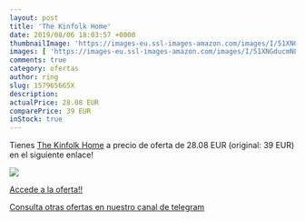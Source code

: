 ```yaml
---
layout: post
title: 'The Kinfolk Home'
date: 2019/08/06 18:03:57 +0000
thumbnailImage: 'https://images-eu.ssl-images-amazon.com/images/I/51XNGducmNL._SL200_.jpg'
images: [ 'https://images-eu.ssl-images-amazon.com/images/I/51XNGducmNL._SL200_.jpg' ]
comments: true
category: ofertas
author: ring
slug: 157965665X
description:
actualPrice: 28.08 EUR
comparePrice: 39 EUR
inStock: true
---
```


Tienes [The Kinfolk Home](https://www.amazon.com/dp/157965665X/?tag=redken08-20) a precio de oferta de 28.08 EUR (original: 39 EUR) en el siguiente enlace!

[![](https://images-eu.ssl-images-amazon.com/images/I/51XNGducmNL._SL200_.jpg)](https://www.amazon.com/dp/157965665X/?tag=redken08-20)

[Accede a la oferta!!](https://www.amazon.com/dp/157965665X/?tag=redken08-20)

[Consulta otras ofertas en nuestro canal de telegram](https://t.me/s/ofertas25)
